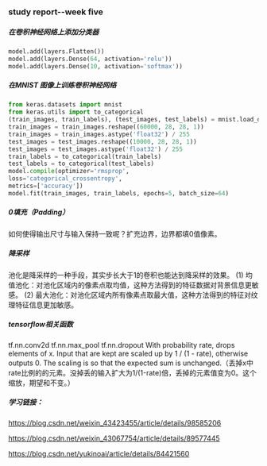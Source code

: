 ### study report--week five

##### 在卷积神经网络上添加分类器

```python
model.add(layers.Flatten())
model.add(layers.Dense(64, activation='relu'))
model.add(layers.Dense(10, activation='softmax'))
```

##### 在MNIST 图像上训练卷积神经网络

```python
from keras.datasets import mnist
from keras.utils import to_categorical
(train_images, train_labels), (test_images, test_labels) = mnist.load_data()
train_images = train_images.reshape((60000, 28, 28, 1))
train_images = train_images.astype('float32') / 255
test_images = test_images.reshape((10000, 28, 28, 1))
test_images = test_images.astype('float32') / 255
train_labels = to_categorical(train_labels)
test_labels = to_categorical(test_labels)
model.compile(optimizer='rmsprop',
loss='categorical_crossentropy',
metrics=['accuracy'])
model.fit(train_images, train_labels, epochs=5, batch_size=64)
```

##### 0填充（Padding）

如何使得输出尺寸与输入保持一致呢？扩充边界，边界都填0值像素。

##### 降采样

池化是降采样的一种手段，其实步长大于1的卷积也能达到降采样的效果。
 (1) 均值池化：对池化区域内的像素点取均值，这种方法得到的特征数据对背景信息更敏感。
 (2) 最大池化：对池化区域内所有像素点取最大值，这种方法得到的特征对纹理特征信息更加敏感。

##### tensorflow相关函数

tf.nn.conv2d
tf.nn.max_pool
tf.nn.dropout
With probability rate, drops elements of x. Input that are kept are scaled up by 1 / (1 - rate), otherwise outputs 0. The scaling is so that the expected sum is unchanged.（丢掉x中rate比例的的元素。没掉丢的输入扩大为1/(1-rate)倍，丢掉的元素值变为0。这个缩放，期望和不变。）

##### 学习链接：

https://blog.csdn.net/weixin_43423455/article/details/98585206

https://blog.csdn.net/weixin_43067754/article/details/89577445

https://blog.csdn.net/yukinoai/article/details/84421560